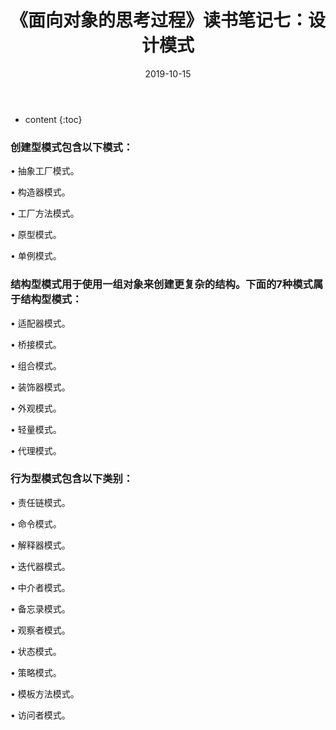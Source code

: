 ﻿---
layout: post
title: "《面向对象的思考过程》读书笔记七：设计模式"
date: 2019-10-15
categories: 读书笔记
tags: 面向对象
excerpt: 这是我关于阅读《面向对象的思考过程》的读书笔记（第七篇），记录本书中提及的设计模式相关知识点。
mathjax: true
---

* content
{:toc}

### 创建型模式包含以下模式：

• 抽象工厂模式。

• 构造器模式。

• 工厂方法模式。

• 原型模式。

• 单例模式。




### 结构型模式用于使用一组对象来创建更复杂的结构。下面的7种模式属于结构型模式：

• 适配器模式。

• 桥接模式。

• 组合模式。

• 装饰器模式。

• 外观模式。

• 轻量模式。

• 代理模式。


### 行为型模式包含以下类别：

• 责任链模式。

• 命令模式。

• 解释器模式。

• 迭代器模式。

• 中介者模式。

• 备忘录模式。

• 观察者模式。

• 状态模式。

• 策略模式。

• 模板方法模式。

• 访问者模式。
